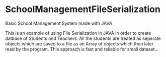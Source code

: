 # SchoolManagementFileSerialization
Basic School Management System made with JAVA

This is an example of using File Serialization in JAVA in order to create datbase of Students and Teachers.
All the students are treated as seperate objects which are saved to a file as an Array of objects which then later read by the program.
This approach is fast and reliable for small dataset...
